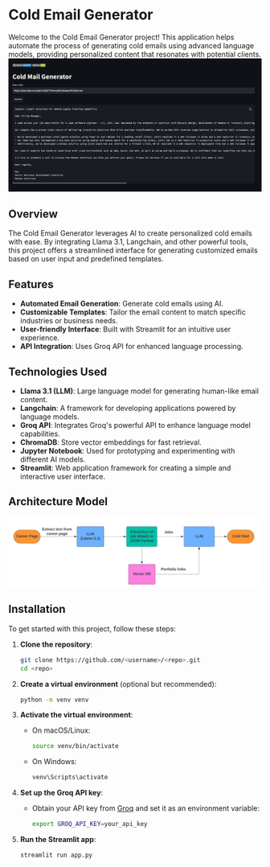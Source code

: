 # Cold Email Generator
Welcome to the Cold Email Generator project! This application helps automate the process of generating cold emails using advanced language models, providing personalized content that resonates with potential clients.
![alt text](op.png)

## Overview
The Cold Email Generator leverages AI to create personalized cold emails with ease. By integrating Llama 3.1, Langchain, and other powerful tools, this project offers a streamlined interface for generating customized emails based on user input and predefined templates.

## Features
- **Automated Email Generation**: Generate cold emails using AI.
- **Customizable Templates**: Tailor the email content to match specific industries or business needs.
- **User-friendly Interface**: Built with Streamlit for an intuitive user experience.
- **API Integration**: Uses Groq API for enhanced language processing.

## Technologies Used
- **Llama 3.1 (LLM)**: Large language model for generating human-like email content.
- **Langchain**: A framework for developing applications powered by language models.
- **Groq API**: Integrates Groq's powerful API to enhance language model capabilities.
- **ChromaDB**: Store vector embeddings for fast retrieval.
- **Jupyter Notebook**: Used for prototyping and experimenting with different AI models.
- **Streamlit**: Web application framework for creating a simple and interactive user interface.

## Architecture Model
![Alt text](flow_Diag.jpeg)

## Installation
To get started with this project, follow these steps:

1. **Clone the repository**:
   ```bash
   git clone https://github.com/<username>/<repo>.git
   cd <repo>

2. **Create a virtual environment** (optional but recommended):
   ```bash
   python -m venv venv

3. **Activate the virtual environment**:
   - On macOS/Linux:
     ```bash
     source venv/bin/activate
     ```
   - On Windows:
     ```bash
     venv\Scripts\activate
     ```
     
4. **Set up the Groq API key**:
   - Obtain your API key from [Groq]([(https://console.groq.com/docs/quickstart)]) and set it as an environment variable:
     ```bash
     export GROQ_API_KEY=your_api_key
     ```
5. **Run the Streamlit app**:
   ```bash
   streamlit run app.py
